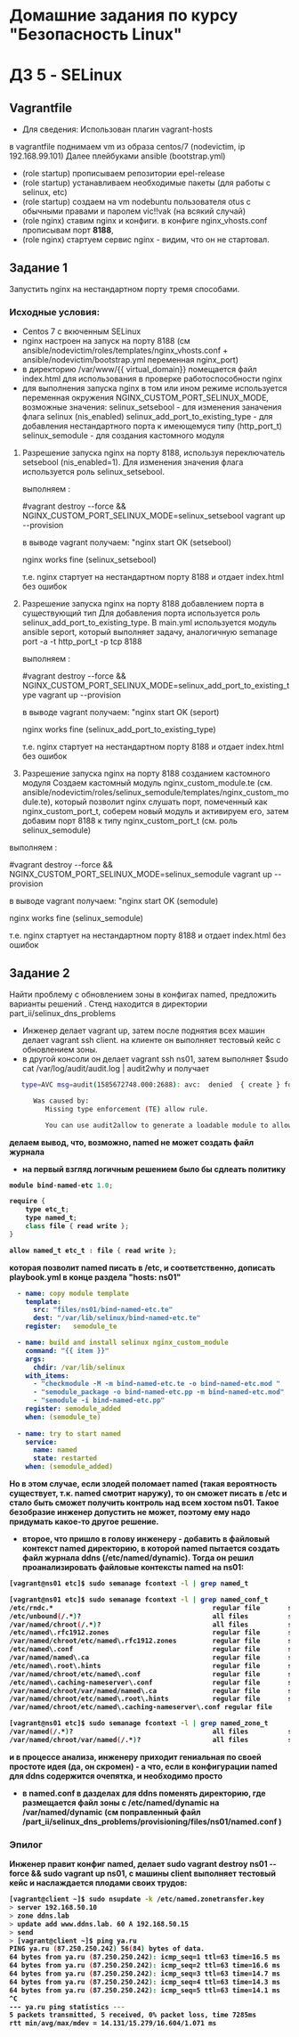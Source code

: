 Домашние задания по курсу "Безопасность Linux"
===============================================

ДЗ 5 - SELinux
==============

Vagrantfile
------------
* Для сведения: Использован плагин vagrant-hosts

в vagrantfile поднимаем vm из образа centos/7 (nodevictim, ip 192.168.99.101)
Далее плейбуками ansible (bootstrap.yml)
- (role startup) прописываем репозитории epel-release 
- (role startup) устанавливаем необходимые пакеты (для работы с selinux, etc)
- (role startup) создаем на vm nodebuntu пользователя otus с обычными правами и паролем vic!!vak (на всякий случай)
- (role nginx) ставим nginx и конфиги. в конфиге nginx_vhosts.conf прописывам порт <b>8188</b>, 
- (role nginx) стартуем сервис nginx - видим, что он не стартовал.

Задание 1
-----------
Запустить nginx на нестандартном порту тремя способами.

### Исходные условия: 
- Centos 7 с вкюченным SELinux
- nginx настроен на запуск на порту 8188 (см ansible/nodevictim/roles/templates/nginx_vhosts.conf + ansible/nodevictim/bootstrap.yml переменная nginx_port)
- в директорию /var/www/{{ virtual_domain}} помещается файл index.html для использования в проверке работоспособности nginx 
- для выполнения запуска nginx в том или ином режиме используется переменная окружения NGINX_CUSTOM_PORT_SELINUX_MODE, возможные значения:
  selinux_setsebool - для изменения заначения флага selinux (nis_enabled)
  selinux_add_port_to_existing_type - для добавления нестандартного порта к имеющемуся типу (http_port_t)
  selinux_semodule - для создания кастомного модуля 

1. Разрешение запуска nginx на порту 8188, используя  переключатель setsebool (nis_enabled=1). 
   Для изменения значения флага используется роль selinux_setsebool. 

   выполняем :

   #vagrant destroy --force && NGINX_CUSTOM_PORT_SELINUX_MODE=selinux_setsebool vagrant up --provision  

   в выводе vagrant получаем:
   "nginx start OK (setsebool)
   <body>nginx works fine</body> (selinux_setsebool)

   т.е. nginx стартует на нестандартном порту 8188 и отдает index.html без ошибок

2. Разрешение запуска nginx на порту 8188 добавлением порта в существующий тип
   Для добавления порта используется роль selinux_add_port_to_existing_type. В main.yml используется модуль ansible seport, который выполняет задачу, аналогичную semanage port -a -t http_port_t -p tcp 8188

   выполняем :

   #vagrant destroy --force && NGINX_CUSTOM_PORT_SELINUX_MODE=selinux_add_port_to_existing_type vagrant up --provision  

   в выводе vagrant получаем:
   "nginx start OK (seport)
   <body>nginx works fine</body> (selinux_add_port_to_existing_type)

   т.е. nginx стартует на нестандартном порту 8188 и отдает index.html без ошибок

3.   Разрешение запуска nginx на порту 8188 созданием кастомного модуля
   Создаем кастомный модуль nginx_custom_module.te (см. ansible/nodevictim/roles/selinux_semodule/templates/nginx_custom_module.te),
   который позволит nginx слушать порт, помеченный как nginx_custom_port_t, соберем новый модуль и активируем его, затем добавим порт 8188 к типу nginx_custom_port_t (см. роль selinux_semodule)

   выполняем :

   #vagrant destroy --force && NGINX_CUSTOM_PORT_SELINUX_MODE=selinux_semodule vagrant up --provision  

   в выводе vagrant получаем:
   "nginx start OK (semodule)
   <body>nginx works fine</body> (selinux_semodule)

   т.е. nginx стартует на нестандартном порту 8188 и отдает index.html без ошибок


Задание 2
-----------
Найти проблему с обновлением зоны в конфигах named, предложить варианты решений . Стенд находится в директории part_ii/selinux_dns_problems

- Инженер делает vagrant up, затем после поднятия всех машин делает vagrant ssh client. на клиенте он выполняет тестовый кейс с обновлением зоны. 
- в другой консоли он делает vagrant ssh ns01, затем выполняет $sudo cat /var/log/audit/audit.log | audit2why и получает
```bash
   type=AVC msg=audit(1585672748.000:2688): avc:  denied  { create } for  pid=31228 comm="isc-worker0000" name="named.ddns.lab.view1.jnl" scontext=system_u:system_r:named_t:s0 tcontext=system_u:object_r:etc_t:s0 tclass=file permissive=0

      Was caused by:
         Missing type enforcement (TE) allow rule.

         You can use audit2allow to generate a loadable module to allow this access.

```
<b>делаем вывод, что, возможно, named не может создать файл журнала<b>

- на первый взгляд логичным решением было бы сдлеать политику 
```java
module bind-named-etc 1.0;

require {
    type etc_t;
    type named_t;
    class file { read write };
}

allow named_t etc_t : file { read write };
```
которая позволит named писать в /etc, и соответственно, дописать  playbook.yml в конце раздела "hosts: ns01"

```yml
  - name: copy module template
    template:
      src: "files/ns01/bind-named-etc.te"
      dest: "/var/lib/selinux/bind-named-etc.te"
    register:   semodule_te

  - name: build and install selinux nginx_custom_module
    command: "{{ item }}"
    args: 
      chdir: /var/lib/selinux
    with_items:
      - "checkmodule -M -m bind-named-etc.te -o bind-named-etc.mod "
      - "semodule_package -o bind-named-etc.pp -m bind-named-etc.mod"
      - "semodule -i bind-named-etc.pp"
    register: semodule_added  
    when: (semodule_te)
  
  - name: try to start named 
    service:
      name: named
      state: restarted    
    when: (semodule_added) 
```
Но в этом случае, если злодей поломает named (такая вероятность существует, т.к. named смотрит наружу), то он сможет писать в /etc и стало быть сможет получить контроль над всем хостом ns01. Такое безобразие инженер допустить не может, поэтому ему надо придумать какое-то другое решение.

- второе, что пришло в голову инженеру - добавить в файловый контекст named директорию, в которой named пытается создать файл журнала ddns (/etc/named/dynamic). Тогда он решил проанализировать файловые контексты named на ns01:
```bash
[vagrant@ns01 etc]$ sudo semanage fcontext -l | grep named_t

[vagrant@ns01 etc]$ sudo semanage fcontext -l | grep named_conf_t
/etc/rndc.*                                        regular file       system_u:object_r:named_conf_t:s0 
/etc/unbound(/.*)?                                 all files          system_u:object_r:named_conf_t:s0 
/var/named/chroot(/.*)?                            all files          system_u:object_r:named_conf_t:s0 
/etc/named\.rfc1912.zones                          regular file       system_u:object_r:named_conf_t:s0 
/var/named/chroot/etc/named\.rfc1912.zones         regular file       system_u:object_r:named_conf_t:s0 
/etc/named\.conf                                   regular file       system_u:object_r:named_conf_t:s0 
/var/named/named\.ca                               regular file       system_u:object_r:named_conf_t:s0 
/etc/named\.root\.hints                            regular file       system_u:object_r:named_conf_t:s0 
/var/named/chroot/etc/named\.conf                  regular file       system_u:object_r:named_conf_t:s0 
/etc/named\.caching-nameserver\.conf               regular file       system_u:object_r:named_conf_t:s0 
/var/named/chroot/var/named/named\.ca              regular file       system_u:object_r:named_conf_t:s0 
/var/named/chroot/etc/named\.root\.hints           regular file       system_u:object_r:named_conf_t:s0 
/var/named/chroot/etc/named\.caching-nameserver\.conf regular file       system_u:object_r:named_conf_t:s0 

[vagrant@ns01 etc]$ sudo semanage fcontext -l | grep named_zone_t
/var/named(/.*)?                                   all files          system_u:object_r:named_zone_t:s0 
/var/named/chroot/var/named(/.*)?                  all files          system_u:object_r:named_zone_t:s0 
```

и в процессе анализа, инженеру приходит гениальная по своей простоте идея (да, он скромен) - а что, если в конфигурации named для ddns содержится очепятка, и необходимо просто

- в named.conf в дазделах для ddns поменять директорию, где размещается файл зоны с /etc/named/dynamic на /var/named/dynamic (см поправленный файл /part_ii/selinux_dns_problems/provisioning/files/ns01/named.conf )

### Эпилог

Инженер правит конфиг named, делает sudo vagrant destroy ns01 --force && sudo vagrant up ns01, с машины client выполняет тестовый кейс и наслаждается плодами своих трудов:
```bash
[vagrant@client ~]$ sudo nsupdate -k /etc/named.zonetransfer.key
> server 192.168.50.10
> zone ddns.lab
> update add www.ddns.lab. 60 A 192.168.50.15
> send
> [vagrant@client ~]$ ping ya.ru
PING ya.ru (87.250.250.242) 56(84) bytes of data.
64 bytes from ya.ru (87.250.250.242): icmp_seq=1 ttl=63 time=16.5 ms
64 bytes from ya.ru (87.250.250.242): icmp_seq=2 ttl=63 time=16.6 ms
64 bytes from ya.ru (87.250.250.242): icmp_seq=3 ttl=63 time=14.7 ms
64 bytes from ya.ru (87.250.250.242): icmp_seq=4 ttl=63 time=14.3 ms
64 bytes from ya.ru (87.250.250.242): icmp_seq=5 ttl=63 time=14.1 ms
^C
--- ya.ru ping statistics ---
5 packets transmitted, 5 received, 0% packet loss, time 7285ms
rtt min/avg/max/mdev = 14.131/15.279/16.604/1.071 ms

```




   


